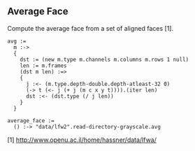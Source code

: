 Average Face
------------
Compute the average face from a set of aligned faces [1].

    avg :=
      m :->
      {
        dst := (new m.type m.channels m.columns m.rows 1 null)
        len := m.frames
        (dst m len) :=>
        {
          j :<- (m.type.depth-double.depth-atleast-32 0)
          (-> t (<- j (+ j (m c x y t)))).(iter len)
          dst :<- (dst.type (/ j len))
        }
      }

    average_face :=
      () :-> "data/lfw2".read-directory-grayscale.avg

[1] http://www.openu.ac.il/home/hassner/data/lfwa/

